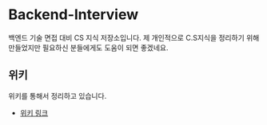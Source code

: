 # Backend-Interview
백엔드 기술 면접 대비 CS 지식 저장소입니다. 제 개인적으로 C.S지식을 정리하기 위해 만들었지만 필요하신 분들에게도 도움이 되면 좋겠네요. 

## 위키

위키를 통해서 정리하고 있습니다. 

- [위키 링크](https://github.com/guswns1659/Backend-Interview/wiki)
